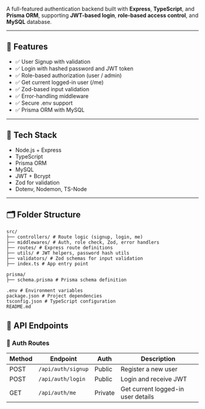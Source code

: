 A full-featured authentication backend built with **Express**, **TypeScript**, and **Prisma ORM**, supporting **JWT-based login**, **role-based access control**, and **MySQL** database.

---

## 🚀 Features

- ✅ User Signup with validation  
- ✅ Login with hashed password and JWT token  
- ✅ Role-based authorization (user / admin)  
- ✅ Get current logged-in user (/me)  
- ✅ Zod-based input validation  
- ✅ Error-handling middleware  
- ✅ Secure .env support  
- ✅ Prisma ORM with MySQL  

---

## 🧠 Tech Stack

- Node.js + Express  
- TypeScript  
- Prisma ORM  
- MySQL  
- JWT + Bcrypt  
- Zod for validation  
- Dotenv, Nodemon, TS-Node  

---

## 🗂️ Folder Structure
```
src/
├── controllers/ # Route logic (signup, login, me)
├── middlewares/ # Auth, role check, Zod, error handlers
├── routes/ # Express route definitions
├── utils/ # JWT helpers, password hash utils
├── validators/ # Zod schemas for input validation
├── index.ts # App entry point

prisma/
├── schema.prisma # Prisma schema definition

.env # Environment variables
package.json # Project dependencies
tsconfig.json # TypeScript configuration
README.md

```
## 📡 API Endpoints

### 📝 Auth Routes

| Method | Endpoint           | Auth    | Description                          |
|--------|--------------------|---------|--------------------------------------|
| POST   | `/api/auth/signup` | Public  | Register a new user                  |
| POST   | `/api/auth/login`  | Public  | Login and receive JWT                |
| GET    | `/api/auth/me`     | Private | Get current logged-in user details   |

```


